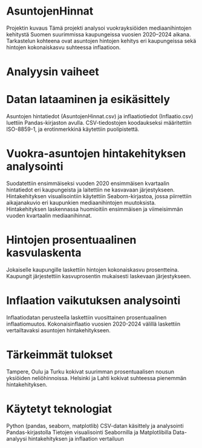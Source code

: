 # AsuntojenHinnat
Projektin kuvaus
Tämä projekti analysoi vuokrayksiöiden mediaanihintojen kehitystä Suomen suurimmissa kaupungeissa vuosien 2020–2024 aikana. Tarkastelun kohteena ovat asuntojen hintojen kehitys eri kaupungeissa sekä hintojen kokonaiskasvu suhteessa inflaatioon.
# Analyysin vaiheet

# Datan lataaminen ja esikäsittely
Asuntojen hintatiedot (AsuntojenHinnat.csv) ja inflaatiotiedot (Inflaatio.csv) luettiin Pandas-kirjaston avulla.
CSV-tiedostojen koodaukseksi määritettiin ISO-8859-1, ja erotinmerkkinä käytettiin puolipistettä.

# Vuokra-asuntojen hintakehityksen analysointi
Suodatettiin ensimmäiseksi vuoden 2020 ensimmäisen kvartaalin hintatiedot eri kaupungeista ja laitettiin ne kasvavaan järjestykseen.
Hintakehityksen visualisointiin käytettiin Seaborn-kirjastoa, jossa piirrettiin aikajanakuvio eri kaupunkien mediaanihintojen muutoksista.
Hintakehityksen laskennassa huomioitiin ensimmäisen ja viimeisimmän vuoden kvartaalin mediaanihinnat.

# Hintojen prosentuaalinen kasvulaskenta
Jokaiselle kaupungille laskettiin hintojen kokonaiskasvu prosentteina.
Kaupungit järjestettiin kasvuprosentin mukaisesti laskevaan järjestykseen.

# Inflaation vaikutuksen analysointi
Inflaatiodatan perusteella laskettiin vuosittainen prosentuaalinen inflaatiomuutos.
Kokonaisinflaatio vuosien 2020-2024 välillä laskettiin vertailtavaksi asuntojen hintakehitykseen.

# Tärkeimmät tulokset
Tampere, Oulu ja Turku kokivat suurimman prosentuaalisen nousun yksiöiden neliöhinnoissa.
Helsinki ja Lahti kokivat suhteessa pienemmän hintakehityksen.

# Käytetyt teknologiat
Python (pandas, seaborn, matplotlib)
CSV-datan käsittely ja analysointi Pandas-kirjastolla
Tietojen visualisointi Seabornilla ja Matplotlibilla
Data-analyysi hintakehityksen ja inflaation vertailuun
